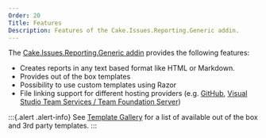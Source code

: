 ```yaml
---
Order: 20
Title: Features
Description: Features of the Cake.Issues.Reporting.Generic addin.
---
```

The [Cake.Issues.Reporting.Generic addin] provides the following features:

* Creates reports in any text based format like HTML or Markdown.
* Provides out of the box templates
* Possibility to use custom templates using Razor
* File linking support for different hosting providers (e.g. [GitHub], [Visual Studio Team Services / Team Foundation Server])

:::{.alert .alert-info}
See [Template Gallery] for a list of available out of the box and 3rd party templates.
:::

[Cake.Issues.Reporting.Generic addin]: https://www.nuget.org/packages/Cake.Issues.Reporting.Generic
[Template Gallery]: templates/
[GitHub]: ../../../api/Cake.Issues.Reporting.Generic/GenericIssueReportFormatAliases/025FE825
[Visual Studio Team Services / Team Foundation Server]: ../../../api/Cake.Issues.Reporting.Generic/GenericIssueReportFormatAliases/61E51241
